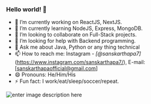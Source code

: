 ### Hello world! 👋

- 🔭 I’m currently working on ReactJS, NextJS.
- 🌱 I’m currently learning NodeJS, Express, MongoDB.
- 👯 I’m looking to collaborate on Full-Stack projects.
- 🤔 I’m looking for help with Backend programming.
- 💬 Ask me about Java, Python or any thing technical
- 📫 How to reach me: Instagram - *[@sanskarthapa7]*(https://www.instagram.com/sanskarthapa7/), E-mail: [sanskarthapaofficial@gmail.com]
- 😄 Pronouns: He/Him/His
- ⚡ Fun fact: I work/eat/sleep/soccer/repeat.

![enter image description here](https://github-readme-stats.vercel.app/api?username=Tskar&&show_icons=true&title_color=C38D9F&icon_color=C38D9E&text_color=C38D9E&bg_color=85DCB)
